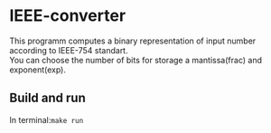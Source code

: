 # IEEE-converter  
This programm computes a binary representation of input number according to IEEE-754 standart.  
You can сhoose the number of bits for storage a mantissa(frac) and exponent(exp).
## Build and run
In terminal:`make run`
